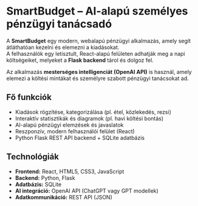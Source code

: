 # SmartBudget – AI-alapú személyes pénzügyi tanácsadó

A **SmartBudget** egy modern, webalapú pénzügyi alkalmazás, amely segít átláthatóan kezelni és elemezni a kiadásokat.  
A felhasználók egy letisztult, React-alapú felületen adhatják meg a napi költségeiket, melyeket a **Flask backend** tárol és dolgoz fel.

Az alkalmazás **mesterséges intelligenciát (OpenAI API)** is használ, amely elemezi a költési mintákat és személyre szabott pénzügyi tanácsokat ad.

## Fő funkciók
- Kiadások rögzítése, kategorizálása (pl. étel, közlekedés, rezsi)
- Interaktív statisztikák és diagramok (pl. havi költési bontás)
- AI-alapú pénzügyi elemzések és javaslatok
- Reszponzív, modern felhasználói felület (React)
- Python Flask REST API backend + SQLite adatbázis

## Technológiák
- **Frontend:** React, HTML5, CSS3, JavaScript
- **Backend:** Python, Flask
- **Adatbázis:** SQLite
- **AI integráció:** OpenAI API (ChatGPT vagy GPT modellek)
- **Adatkommunikáció:** REST API (JSON)
